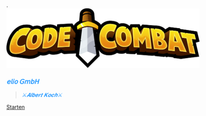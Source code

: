. ![Alt text](CodeCombat-Logo.png) 
### <span style="color: #2498FF">***𝖾𝗅𝗂𝗈 𝖦𝗆𝖻𝖧***




><span style="color: #2498FF ">*⚔️𝑨𝒍𝒃𝒆𝒓𝒕 𝑲𝒐𝒄𝒉⚔️*


[Starten](#code⚔%ef%b8%8fcombat)


